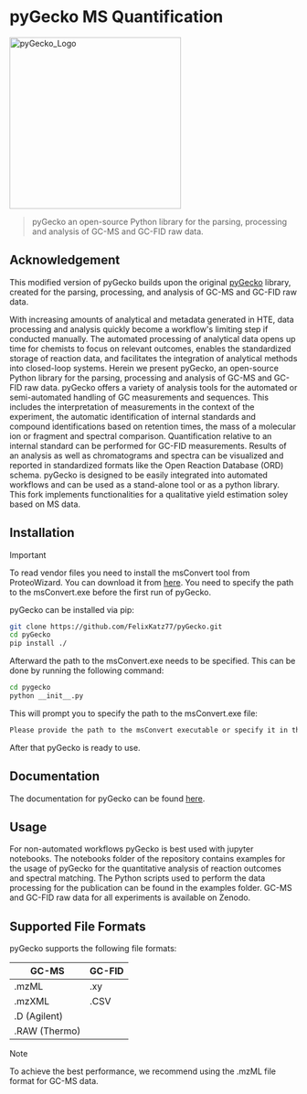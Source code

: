 # pyGecko MS Quantification
<img src="docs/pyGecko_icon.png" alt="pyGecko_Logo" width="300" height="300"/>

> pyGecko an open-source Python library for the parsing, processing and analysis of GC-MS and GC-FID raw data.

## Acknowledgement

This modified version of pyGecko builds upon the original [pyGecko](https://github.com/FelixKatz77/pyGecko) library, created for the parsing, processing, and analysis of GC-MS and GC-FID raw data.

With increasing amounts of analytical and metadata generated in HTE, data processing and analysis quickly become a 
workflow's limiting step if conducted manually. The automated processing of analytical data opens up time for chemists 
to focus on relevant outcomes, enables the standardized storage of reaction data, and facilitates the integration of 
analytical methods into closed-loop systems. Herein we present pyGecko, an open-source Python library for the parsing,
processing and analysis of GC-MS and GC-FID raw data. pyGecko offers a variety of analysis tools for the automated or 
semi-automated handling of GC measurements and sequences. This includes the interpretation of measurements in the context 
of the experiment, the automatic identification of internal standards and compound identifications based on retention 
times, the mass of a molecular ion or fragment and spectral comparison. Quantification relative to an internal standard 
can be performed for GC-FID measurements. Results of an analysis as well as chromatograms and spectra can be visualized 
and reported in standardized formats like the Open Reaction Database (ORD) schema. pyGecko is designed to be easily 
integrated into automated workflows and can be used as a stand-alone tool or as a python library.
This fork implements functionalities for a qualitative yield estimation soley based on MS data.

## Installation

> [!IMPORTANT]
> To read vendor files you need to install the msConvert tool from ProteoWizard. You can download it from [here](http://proteowizard.sourceforge.net/download.html).
> You need to specify the path to the msConvert.exe before the first run of pyGecko.

pyGecko can be installed via pip:

```bash 
git clone https://github.com/FelixKatz77/pyGecko.git
cd pyGecko
pip install ./
```
Afterward the path to the msConvert.exe needs to be specified. This can be done by running the following command:

```bash
cd pygecko
python __init__.py
```
This will prompt you to specify the path to the msConvert.exe file:

```bash
Please provide the path to the msConvert executable or specify it in the config.ini:
```
After that pyGecko is ready to use.


## Documentation
The documentation for pyGecko can be found [here](https://pygecko.readthedocs.io/en/latest/).

## Usage
For non-automated workflows pyGecko is best used with jupyter notebooks. The notebooks folder of the repository contains
examples for the usage of pyGecko for the quantitative analysis of reaction outcomes and spectral matching. The Python 
scripts used to perform the data processing for the publication can be found in the examples folder. GC-MS and GC-FID 
raw data for all experiments is available on Zenodo.

## Supported File Formats
pyGecko supports the following file formats:

| GC-MS         | GC-FID    |
|---------------|-----------|
| .mzML         | .xy       |
| .mzXML        | .CSV      |
| .D (Agilent)  ||
| .RAW (Thermo) ||

> [!NOTE]
> To achieve the best performance, we recommend using the .mzML file format for GC-MS data.